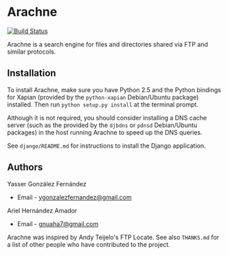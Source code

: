 Arachne
=======

[![Build Status](https://travis-ci.org/yasserglez/arachne.svg?branch=master)](https://travis-ci.org/yasserglez/arachne)

Arachne is a search engine for files and directories shared via FTP
and similar protocols.

Installation
------------

To install Arachne, make sure you have Python 2.5 and the Python
bindings for Xapian (provided by the `python-xapian` Debian/Ubuntu
package) installed. Then run `python setup.py install` at the terminal
prompt.

Although it is not required, you should consider installing a DNS
cache server (such as the provided by the `djbdns` or `pdnsd`
Debian/Ubuntu packages) in the host running Arachne to speed up the
DNS queries.

See `django/README.md` for instructions to install the Django
application.

Authors
-------

Yasser González Fernández
* Email - ygonzalezfernandez@gmail.com

Ariel Hernández Amador
* Email - gnuaha7@gmail.com

Arachne was inspired by Andy Teijelo's FTP Locate. See also
`THANKS.md` for a list of other people who have contributed to the
project.
